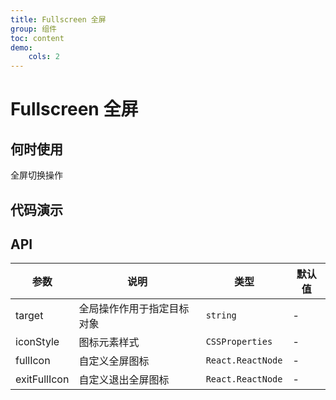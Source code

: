 ```yaml
---
title: Fullscreen 全屏
group: 组件
toc: content
demo:
    cols: 2
---
```


# Fullscreen 全屏

## 何时使用

全屏切换操作

## 代码演示

<code src="./demos/basic.tsx" title="基本使用"></code>
<code src="./demos/local.tsx" title="局部全屏" iframe="124"></code>
<code src="./demos/custom.tsx" title="自定义全屏图标" ></code>

## API

| 参数         | 说明                       | 类型              | 默认值 |
| ------------ | -------------------------- | ----------------- | ------ |
| target       | 全局操作作用于指定目标对象 | `string`          | -      |
| iconStyle    | 图标元素样式               | `CSSProperties`   | -      |
| fullIcon     | 自定义全屏图标             | `React.ReactNode` | -      |
| exitFullIcon | 自定义退出全屏图标         | `React.ReactNode` | -      |
